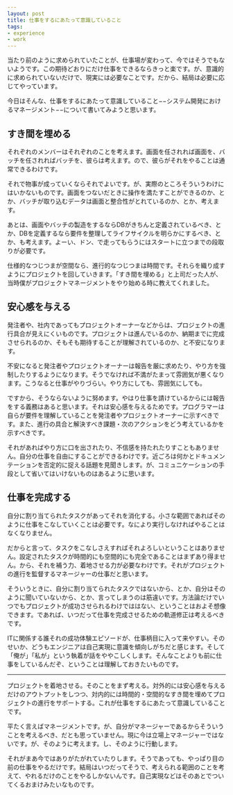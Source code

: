 ```yaml
---
layout: post
title: 仕事をするにあたって意識していること
tags: 
- experience
- work
---
```


当たり前のように求められていたことが、仕事場が変わって、今ではそうでもないようです。この期待どおりにだけ仕事をできるならきっと楽です。が、意識的に求められていないだけで、現実には必要なことです。だから、結局は必要に応じてやっています。

今日はそんな、仕事をするにあたって意識していること−−システム開発におけるマネージメント−−について書いてみようと思います。

すき間を埋める
----

それぞれのメンバーはそれぞれのことを考えます。画面を任されれば画面を、バッチを任されればバッチを、彼らは考えます。ので、彼らがそれをやることは通常できるわけです。

それで物事が成っていくならそれでよいです。が、実際のところそういうわけにはいかないものです。画面をつないだときに操作を満たすことができるのか、とか、バッチが取り込むデータは画面と整合性がとれているのか、とか、考えます。

あとは、画面やバッチの製造をするならDBがきちんと定義されているべき、とか、DBを定義するなら要件を整理してライフサイクルを明らかにするべき、とか、も考えます。よーい、ドン、で走ってもらうにはスタートに立つまでの段取りが必要です。

仕様的なつじつまが空間なら、進行的なつじつまは時間です。それらを織り成すようにプロジェクトを回していきます。「すき間を埋める」と上司だった人が、当時僕がプロジェクトマネージメントをやり始める時に教えてくれました。

安心感を与える
----

発注者や、社内であってもプロジェクトオーナーなどからは、プロジェクトの進行具合が見えにくいものです。プロジェクトは進んでいるのか、納期までに完成させられるのか、そもそも期待することが理解されているのか、と不安になります。

不安になると発注者やプロジェクトオーナーは報告を厳に求めたり、やり方を強制したりするようになります。そうでなければ不満がたまって雰囲気が悪くなります。こうなると仕事がやりづらい。やり方にしても、雰囲気にしても。

ですから、そうならないように努めます。やはり仕事を請けているからには報告をする義務はあると思います。それは安心感を与えるためです。プログラマーは自らが要件を理解していることを発注者やプロジェクトオーナーに示すべきです。また、進行の具合と解決すべき課題・次のアクションをどう考えているかを示すべきです。

それがあればやり方に口を出されたり、不信感を持たれたりすこともありません。自分の仕事を自由にすることができるわけです。近ごろは何かとドキュメンテーションを否定的に捉える話題を見聞きします。が、コミュニケーションの手段として省いてはいけないものはあるように思います。

仕事を完成する
----

自分に割り当てられたタスクがあってそれを消化する。小さな範囲であればそのように仕事をこなしていくことは必要です。なにより実行しなければやることはなくなりません。

だからと言って、タスクをこなしさえすればそれよろしいということはありません。設定されたタスクが時間的にも空間的にも完全であることはまずあり得ません。から、それを補う力、着地させる力が必要なわけです。それがプロジェクトの進行を監督するマネージャーの仕事だと思います。

そういうときに、自分に割り当てられたタスクではないから、とか、自分はそのように聞いていないから、とか、言ってしまうのは筋違いです。方法論だけでいつでもプロジェクトが成功させられるわけでははない、ということはおよそ想像できます。であれば、いつだって仕事を完成させるための軌道修正は考えるべきです。

ITに関係する誰それの成功体験エピソードが、仕事柄目に入って来やすい。そのせいか、どうもエンジニアは自己実現に意識を傾向しがちだと感じます。そして「俺が」「私が」という執着が話をややこしくします。そんなことよりも前に仕事をしているんだぞ、ということは理解しておきたいものです。

----

プロジェクトを着地させる。そのことをまず考える。対外的には安心感を与えるだけのアウトプットをしつつ、対内的には時間的・空間的なすき間を埋めてプロジェクトの進行をサポートする。これが仕事をするにあたって意識していることです。

平たく言えばマネージメントです。が、自分がマネージャーであるからそういうことを考えるべき、だとも思っていません。現に今は立場上マネージャーではないです。が、そのように考えます。し、そのように行動します。

それがまあ今ではありがたがれていたりします。そうであっても、やっぱり目の前の仕事をやるだけです。結局はいつだってそうで、考えられる範囲のことを考えて、やれるだけのことをやるしかないんです。自己実現などはそのあとでついてくるおまけみたいなものです。
